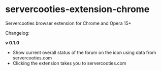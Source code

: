 # servercooties-extension-chrome
Servercooties browser extension for Chrome and Opera 15+

Changelog:

**v 0.1.0**
- Show current overall status of the forum on the icon using data from servercooties.com
- Clicking the extension takes you to servercooties.com
